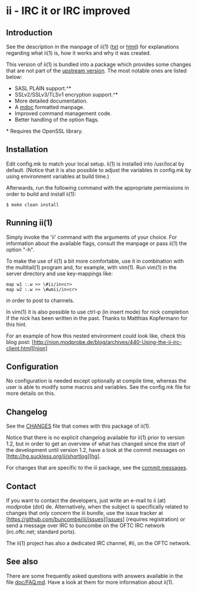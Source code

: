 ii - IRC it or IRC improved
===========================

Introduction
------------
See the description in the manpage of ii(1) ([txt][ii_man_txt] or
[html][ii_man_html]) for explanations regarding what ii(1) is, how it works and
why it was created.

This version of ii(1) is bundled into a package which provides some changes that
are not part of the [upstream version][ii]. The most notable ones are listed
below:

* SASL PLAIN support.^\*
* SSLv2/SSLv3/TLSv1 encryption support.^\*
* More detailed documentation.
* A [mdoc][mdoc] formatted manpage.
* Improved command management code.
* Better handling of the option flags.

\* Requires the OpenSSL library.

Installation
------------
Edit config.mk to match your local setup. ii(1) is installed into /usr/local by
default. (Notice that it is also possible to adjust the variables in config.mk
by using environment variables at build time.)

Afterwards, run the following command with the appropriate permissions in order
to build and install ii(1):

	$ make clean install

Running ii(1)
-------------
Simply invoke the 'ii' command with the arguments of your choice. For
information about the available flags, consult the manpage or pass ii(1) the
option "-h".

To make the use of ii(1) a bit more comfortable, use it in combination with the
multitail(1) program and, for example, with vim(1). Run vim(1) in the server
directory and use key-mappings like:

	map w1 :.w >> \#ii/in<cr>
	map w2 :.w >> \#wmii/in<cr>

in order to post to channels.

In vim(1) it is also possible to use ctrl-p (in insert mode) for nick
completion if the nick has been written in the past. Thanks to Matthias
Kopfermann for this hint.

For an example of how this nested environment could look like, check this blog
post:
[http://nion.modprobe.de/blog/archives/440-Using-the-ii-irc-client.html][nion]

Configuration
-------------
No configuration is needed except optionally at compile time, whereas the user
is able to modify some macros and variables. See the config.mk file for more
details on this.

Changelog
---------
See the [CHANGES][changes] file that comes with this package of ii(1).

Notice that there is no explicit changelog available for ii(1) prior to version
1.2, but in order to get an overview of what has changed since the start of
the development until version 1.2, have a look at the commit messages on
[http://hg.suckless.org/ii/shortlog][hg].

For changes that are specific to the iii package, see the [commit
messages][gh_commits].

Contact
-------
If you want to contact the developers, just write an e-mail to ii (at) modprobe
(dot) de. Alternatively, when the subject is specifically related to changes
that only concern the iii bundle, use the issue tracker at
[https://github.com/buncombe/iii/issues][issues] (requires registration) or
send a message over IRC to buncombe on the OFTC IRC network (irc.oftc.net;
standard ports).

The ii(1) project has also a dedicated IRC channel, #ii, on the OFTC network.

See also
--------
There are some frequently asked questions with answers available in the file
[doc/FAQ.md][faq]. Have a look at them for more information about ii(1).

[nion]: http://nion.modprobe.de/blog/archives/440-Using-the-ii-irc-client.html
[hg]: http://hg.suckless.org/ii/shortlog
[ii_man_txt]: http://buncombe.github.com/iii/ii.1.txt
[ii_man_html]: http://buncombe.github.com/iii/ii.1.html
[issues]: https://github.com/buncombe/iii/issues
[ii]: http://tools.suckless.org/ii/
[mdoc]: https://secure.wikimedia.org/wikipedia/en/wiki/Mandoc
[gh_commits]: https://github.com/buncombe/iii/commits/
[faq]: https://github.com/buncombe/iii/blob/master/doc/FAQ.md
[changes]: https://github.com/buncombe/iii/blob/master/CHANGES
